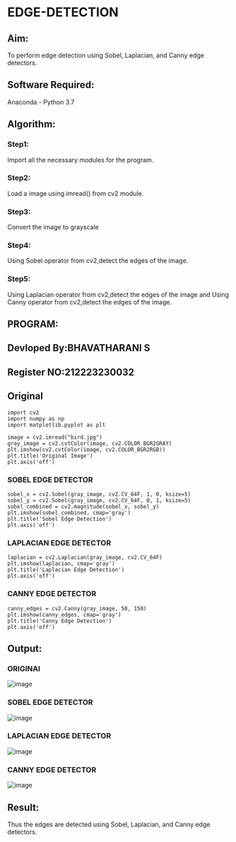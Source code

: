 # EDGE-DETECTION
## Aim:
To perform edge detection using Sobel, Laplacian, and Canny edge detectors.

## Software Required:
Anaconda - Python 3.7

## Algorithm:
### Step1:
Import all the necessary modules for the program.

### Step2:
Load a image using imread() from cv2 module.

### Step3:
Convert the image to grayscale

### Step4:
Using Sobel operator from cv2,detect the edges of the image.

### Step5:

Using Laplacian operator from cv2,detect the edges of the image and Using Canny operator from cv2,detect the edges of the image.

## PROGRAM:
## Devloped By:BHAVATHARANI S
## Register NO:212223230032

## Original
```
import cv2
import numpy as np
import matplotlib.pyplot as plt

image = cv2.imread("bird.jpg")
gray_image = cv2.cvtColor(image, cv2.COLOR_BGR2GRAY)
plt.imshow(cv2.cvtColor(image, cv2.COLOR_BGR2RGB))
plt.title('Original Image')
plt.axis('off')
```

### SOBEL EDGE DETECTOR
```
sobel_x = cv2.Sobel(gray_image, cv2.CV_64F, 1, 0, ksize=5) 
sobel_y = cv2.Sobel(gray_image, cv2.CV_64F, 0, 1, ksize=5)  
sobel_combined = cv2.magnitude(sobel_x, sobel_y)  
plt.imshow(sobel_combined, cmap='gray')
plt.title('Sobel Edge Detection')
plt.axis('off')
```

### LAPLACIAN EDGE DETECTOR
```
laplacian = cv2.Laplacian(gray_image, cv2.CV_64F)
plt.imshow(laplacian, cmap='gray')
plt.title('Laplacian Edge Detection')
plt.axis('off')
```

### CANNY EDGE DETECTOR
```
canny_edges = cv2.Canny(gray_image, 50, 150)
plt.imshow(canny_edges, cmap='gray')
plt.title('Canny Edge Detection')
plt.axis('off')
```

## Output:

### ORIGINAl

![image](https://github.com/user-attachments/assets/6540cc4b-6b29-480b-b926-20c7884f7ff1)


### SOBEL EDGE DETECTOR

![image](https://github.com/user-attachments/assets/a475f349-4191-4175-aaaa-a6e49b2c63c2)


### LAPLACIAN EDGE DETECTOR

![image](https://github.com/user-attachments/assets/7ce7614e-4cbd-443d-9e78-3fcb4247e560)


### CANNY EDGE DETECTOR

![image](https://github.com/user-attachments/assets/ea6b2fb8-faec-4e0e-88dc-f43031394aca)

## Result:
Thus the edges are detected using Sobel, Laplacian, and Canny edge detectors.
